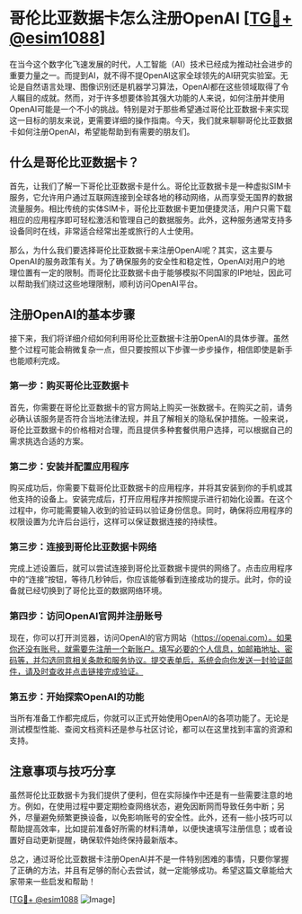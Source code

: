 # 哥伦比亚数据卡怎么注册OpenAI [[TG💪+ @esim1088](https://t.me/s/esim1088)]

在当今这个数字化飞速发展的时代，人工智能（AI）技术已经成为推动社会进步的重要力量之一。而提到AI，就不得不提OpenAI这家全球领先的AI研究实验室。无论是自然语言处理、图像识别还是机器学习算法，OpenAI都在这些领域取得了令人瞩目的成就。然而，对于许多想要体验其强大功能的人来说，如何注册并使用OpenAI可能是一个不小的挑战。特别是对于那些希望通过哥伦比亚数据卡来实现这一目标的朋友来说，更需要详细的操作指南。今天，我们就来聊聊哥伦比亚数据卡如何注册OpenAI，希望能帮助到有需要的朋友们。

## 什么是哥伦比亚数据卡？

首先，让我们了解一下哥伦比亚数据卡是什么。哥伦比亚数据卡是一种虚拟SIM卡服务，它允许用户通过互联网连接到全球各地的移动网络，从而享受无国界的数据流量服务。相比传统的实体SIM卡，哥伦比亚数据卡更加便捷灵活，用户只需下载相应的应用程序即可轻松激活和管理自己的数据服务。此外，这种服务通常支持多设备同时在线，非常适合经常出差或旅行的人士使用。

那么，为什么我们要选择哥伦比亚数据卡来注册OpenAI呢？其实，这主要与OpenAI的服务政策有关。为了确保服务的安全性和稳定性，OpenAI对用户的地理位置有一定的限制。而哥伦比亚数据卡由于能够模拟不同国家的IP地址，因此可以帮助我们绕过这些地理限制，顺利访问OpenAI平台。

## 注册OpenAI的基本步骤

接下来，我们将详细介绍如何利用哥伦比亚数据卡注册OpenAI的具体步骤。虽然整个过程可能会稍微复杂一点，但只要按照以下步骤一步步操作，相信即使是新手也能顺利完成。

### 第一步：购买哥伦比亚数据卡

首先，你需要在哥伦比亚数据卡的官方网站上购买一张数据卡。在购买之前，请务必确认该服务是否符合当地法律法规，并且了解相关的隐私保护措施。一般来说，哥伦比亚数据卡的价格相对合理，而且提供多种套餐供用户选择，可以根据自己的需求挑选合适的方案。

### 第二步：安装并配置应用程序

购买成功后，你需要下载哥伦比亚数据卡的应用程序，并将其安装到你的手机或其他支持的设备上。安装完成后，打开应用程序并按照提示进行初始化设置。在这个过程中，你可能需要输入收到的验证码以验证身份信息。同时，确保将应用程序的权限设置为允许后台运行，这样可以保证数据连接的持续性。

### 第三步：连接到哥伦比亚数据卡网络

完成上述设置后，就可以尝试连接到哥伦比亚数据卡提供的网络了。点击应用程序中的“连接”按钮，等待几秒钟后，你应该能够看到连接成功的提示。此时，你的设备就已经切换到了哥伦比亚的数据网络环境。

### 第四步：访问OpenAI官网并注册账号

现在，你可以打开浏览器，访问OpenAI的官方网站（https://openai.com）。如果你还没有账号，就需要先注册一个新账户。填写必要的个人信息，如邮箱地址、密码等，并勾选同意相关条款和服务协议。提交表单后，系统会向你发送一封验证邮件，请及时查收并点击链接完成验证。

### 第五步：开始探索OpenAI的功能

当所有准备工作都完成后，你就可以正式开始使用OpenAI的各项功能了。无论是测试模型性能、查阅文档资料还是参与社区讨论，都可以在这里找到丰富的资源和支持。

## 注意事项与技巧分享

虽然哥伦比亚数据卡为我们提供了便利，但在实际操作中还是有一些需要注意的地方。例如，在使用过程中要定期检查网络状态，避免因断网而导致任务中断；另外，尽量避免频繁更换设备，以免影响账号的安全性。此外，还有一些小技巧可以帮助提高效率，比如提前准备好所需的材料清单，以便快速填写注册信息；或者设置好自动更新提醒，确保软件始终保持最新版本。

总之，通过哥伦比亚数据卡注册OpenAI并不是一件特别困难的事情，只要你掌握了正确的方法，并且有足够的耐心去尝试，就一定能够成功。希望这篇文章能给大家带来一些启发和帮助！

[[TG💪+ @esim1088](https://t.me/s/esim1088) ![Image](https://i.postimg.cc/4NQfJmqS/Snipaste-2025-05-13-00-14-12.png)]